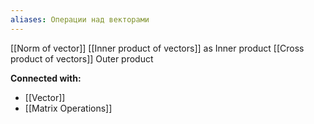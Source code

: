 ```yaml
---
aliases: Операции над векторами
---
```


[[Norm of vector]]
[[Inner product of vectors]] as Inner product
[[Cross product of vectors]]
Outer product





**Connected with:**
- [[Vector]]
- [[Matrix Operations]]




